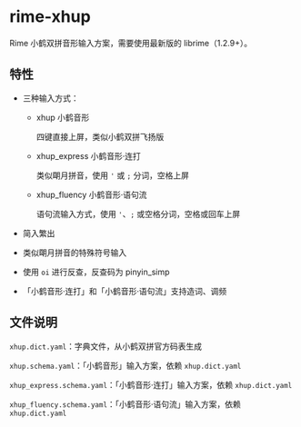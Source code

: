 # rime-xhup
Rime 小鹤双拼音形输入方案，需要使用最新版的 librime（1.2.9+）。

## 特性

- 三种输入方式：

  - xhup 小鹤音形

    四键直接上屏，类似小鹤双拼飞扬版

  - xhup\_express 小鹤音形·连打

    类似朙月拼音，使用 `'` 或 `;` 分词，空格上屏

  - xhup\_fluency 小鹤音形·语句流

    语句流输入方式，使用 `'`、`;` 或空格分词，空格或回车上屏

- 简入繁出

- 类似朙月拼音的特殊符号输入

- 使用 `oi` 进行反查，反查码为 pinyin\_simp

- 「小鹤音形·连打」和「小鹤音形·语句流」支持造词、调频

## 文件说明

`xhup.dict.yaml`：字典文件，从小鹤双拼官方码表生成

`xhup.schema.yaml`：「小鹤音形」输入方案，依赖 `xhup.dict.yaml`

`xhup_express.schema.yaml`：「小鹤音形·连打」输入方案，依赖 `xhup.dict.yaml`

`xhup_fluency.schema.yaml`：「小鹤音形·语句流」输入方案，依赖 `xhup.dict.yaml`

